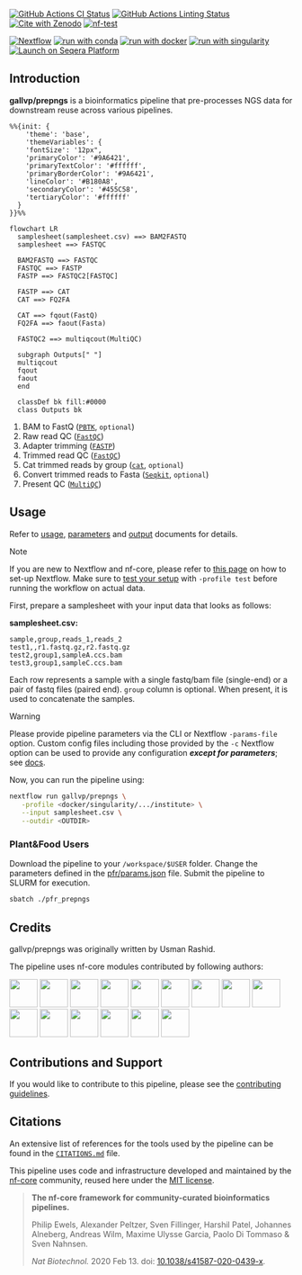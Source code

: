 [![GitHub Actions CI Status](https://github.com/gallvp/prepngs/actions/workflows/ci.yml/badge.svg)](https://github.com/gallvp/prepngs/actions/workflows/ci.yml)
[![GitHub Actions Linting Status](https://github.com/gallvp/prepngs/actions/workflows/linting.yml/badge.svg)](https://github.com/gallvp/prepngs/actions/workflows/linting.yml)[![Cite with Zenodo](http://img.shields.io/badge/DOI-10.5281/zenodo.XXXXXXX-1073c8?labelColor=000000)](https://doi.org/10.5281/zenodo.XXXXXXX)
[![nf-test](https://img.shields.io/badge/unit_tests-nf--test-337ab7.svg)](https://www.nf-test.com)

[![Nextflow](https://img.shields.io/badge/nextflow%20DSL2-%E2%89%A523.04.0-23aa62.svg)](https://www.nextflow.io/)
[![run with conda](http://img.shields.io/badge/run%20with-conda-3EB049?labelColor=000000&logo=anaconda)](https://docs.conda.io/en/latest/)
[![run with docker](https://img.shields.io/badge/run%20with-docker-0db7ed?labelColor=000000&logo=docker)](https://www.docker.com/)
[![run with singularity](https://img.shields.io/badge/run%20with-singularity-1d355c.svg?labelColor=000000)](https://sylabs.io/docs/)
[![Launch on Seqera Platform](https://img.shields.io/badge/Launch%20%F0%9F%9A%80-Seqera%20Platform-%234256e7)](https://cloud.seqera.io/launch?pipeline=https://github.com/gallvp/prepngs)

## Introduction

**gallvp/prepngs** is a bioinformatics pipeline that pre-processes NGS data for downstream reuse across various pipelines.

```mermaid
%%{init: {
    'theme': 'base',
    'themeVariables': {
    'fontSize': '12px",
    'primaryColor': '#9A6421',
    'primaryTextColor': '#ffffff',
    'primaryBorderColor': '#9A6421',
    'lineColor': '#B180A8',
    'secondaryColor': '#455C58',
    'tertiaryColor': '#ffffff'
  }
}}%%

flowchart LR
  samplesheet(samplesheet.csv) ==> BAM2FASTQ
  samplesheet ==> FASTQC

  BAM2FASTQ ==> FASTQC
  FASTQC ==> FASTP
  FASTP ==> FASTQC2[FASTQC]

  FASTP ==> CAT
  CAT ==> FQ2FA

  CAT ==> fqout(FastQ)
  FQ2FA ==> faout(Fasta)

  FASTQC2 ==> multiqcout(MultiQC)

  subgraph Outputs[" "]
  multiqcout
  fqout
  faout
  end

  classDef bk fill:#0000
  class Outputs bk
```

1. BAM to FastQ ([`PBTK`](https://github.com/PacificBiosciences/pbtk), `optional`)
2. Raw read QC ([`FastQC`](https://www.bioinformatics.babraham.ac.uk/projects/fastqc/))
3. Adapter trimming ([`FASTP`](https://github.com/OpenGene/fastp))
4. Trimmed read QC ([`FastQC`](https://www.bioinformatics.babraham.ac.uk/projects/fastqc/))
5. Cat trimmed reads by group ([`cat`](https://www.linfo.org/cat.html), `optional`)
6. Convert trimmed reads to Fasta ([`Seqkit`](https://bioinf.shenwei.me/seqkit/), `optional`)
7. Present QC ([`MultiQC`](http://multiqc.info/))

## Usage

Refer to [usage](./docs/usage.md), [parameters](./docs/parameters.md) and [output](./docs/output.md) documents for details.

> [!NOTE]
> If you are new to Nextflow and nf-core, please refer to [this page](https://nf-co.re/docs/usage/installation) on how to set-up Nextflow. Make sure to [test your setup](https://nf-co.re/docs/usage/introduction#how-to-run-a-pipeline) with `-profile test` before running the workflow on actual data.

First, prepare a samplesheet with your input data that looks as follows:

**samplesheet.csv:**

```csv
sample,group,reads_1,reads_2
test1,,r1.fastq.gz,r2.fastq.gz
test2,group1,sampleA.ccs.bam
test3,group1,sampleC.ccs.bam
```

Each row represents a sample with a single fastq/bam file (single-end) or a pair of fastq files (paired end). `group` column is optional. When present, it is used to concatenate the samples.

> [!WARNING]
> Please provide pipeline parameters via the CLI or Nextflow `-params-file` option. Custom config files including those provided by the `-c` Nextflow option can be used to provide any configuration _**except for parameters**_; see [docs](https://nf-co.re/docs/usage/getting_started/configuration#custom-configuration-files).

Now, you can run the pipeline using:

```bash
nextflow run gallvp/prepngs \
   -profile <docker/singularity/.../institute> \
   --input samplesheet.csv \
   --outdir <OUTDIR>
```

### Plant&Food Users

Download the pipeline to your `/workspace/$USER` folder. Change the parameters defined in the [pfr/params.json](./pfr/params.json) file. Submit the pipeline to SLURM for execution.

```bash
sbatch ./pfr_prepngs
```

## Credits

gallvp/prepngs was originally written by Usman Rashid.

The pipeline uses nf-core modules contributed by following authors:

<a href="https://github.com/drpatelh"><img src="https://github.com/drpatelh.png" width="50" height="50"></a>
<a href="https://github.com/adamrtalbot"><img src="https://github.com/adamrtalbot.png" width="50" height="50"></a>
<a href="https://github.com/grst"><img src="https://github.com/grst.png" width="50" height="50"></a>
<a href="https://github.com/gallvp"><img src="https://github.com/gallvp.png" width="50" height="50"></a>
<a href="https://github.com/maxulysse"><img src="https://github.com/maxulysse.png" width="50" height="50"></a>
<a href="https://github.com/robsyme"><img src="https://github.com/robsyme.png" width="50" height="50"></a>
<a href="https://github.com/mbeavitt"><img src="https://github.com/mbeavitt.png" width="50" height="50"></a>
<a href="https://github.com/kevinmenden"><img src="https://github.com/kevinmenden.png" width="50" height="50"></a>
<a href="https://github.com/joseespinosa"><img src="https://github.com/joseespinosa.png" width="50" height="50"></a>
<a href="https://github.com/jfy133"><img src="https://github.com/jfy133.png" width="50" height="50"></a>
<a href="https://github.com/felixkrueger"><img src="https://github.com/felixkrueger.png" width="50" height="50"></a>
<a href="https://github.com/ewels"><img src="https://github.com/ewels.png" width="50" height="50"></a>
<a href="https://github.com/bunop"><img src="https://github.com/bunop.png" width="50" height="50"></a>
<a href="https://github.com/abhi18av"><img src="https://github.com/abhi18av.png" width="50" height="50"></a>
<a href="https://github.com/d-jch"><img src="https://github.com/d-jch.png" width="50" height="50"></a>

## Contributions and Support

If you would like to contribute to this pipeline, please see the [contributing guidelines](.github/CONTRIBUTING.md).

## Citations

<!-- TODO nf-core: Add citation for pipeline after first release. Uncomment lines below and update Zenodo doi and badge at the top of this file. -->
<!-- If you use gallvp/prepngs for your analysis, please cite it using the following doi: [10.5281/zenodo.XXXXXX](https://doi.org/10.5281/zenodo.XXXXXX) -->

<!-- TODO nf-core: Add bibliography of tools and data used in your pipeline -->

An extensive list of references for the tools used by the pipeline can be found in the [`CITATIONS.md`](CITATIONS.md) file.

This pipeline uses code and infrastructure developed and maintained by the [nf-core](https://nf-co.re) community, reused here under the [MIT license](https://github.com/nf-core/tools/blob/master/LICENSE).

> **The nf-core framework for community-curated bioinformatics pipelines.**
>
> Philip Ewels, Alexander Peltzer, Sven Fillinger, Harshil Patel, Johannes Alneberg, Andreas Wilm, Maxime Ulysse Garcia, Paolo Di Tommaso & Sven Nahnsen.
>
> _Nat Biotechnol._ 2020 Feb 13. doi: [10.1038/s41587-020-0439-x](https://dx.doi.org/10.1038/s41587-020-0439-x).
